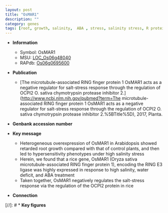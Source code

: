```yaml
---
layout: post
title: "OsMAR1"
description: ""
category: genes
tags: [root, growth, salinity,  ABA , stress, salinity stress, R protein, ABA, stress response]
---
```


* **Information**  
    + Symbol: OsMAR1  
    + MSU: [LOC_Os06g48040](http://rice.plantbiology.msu.edu/cgi-bin/ORF_infopage.cgi?orf=LOC_Os06g48040)  
    + RAPdb: [Os06g0695600](http://rapdb.dna.affrc.go.jp/viewer/gbrowse_details/irgsp1?name=Os06g0695600)  

* **Publication**  
    + [The microtubule-associated RING finger protein 1 OsMAR1 acts as a negative regulator for salt-stress response through the regulation of OCPI2 O. sativa chymotrypsin protease inhibitor 2.](http://www.ncbi.nlm.nih.gov/pubmed?term=The microtubule-associated RING finger protein 1 OsMAR1 acts as a negative regulator for salt-stress response through the regulation of OCPI2 O. sativa chymotrypsin protease inhibitor 2.%5BTitle%5D), 2017, Planta.

* **Genbank accession number**  

* **Key message**  
    + Heterogeneous overexpression of OsMAR1 in Arabidopsis showed retarded root growth compared with that of control plants, and then led to hypersensitivity phenotypes under high salinity stress
    + Herein, we found that a rice gene, OsMAR1 (Oryza sativa microtubule-associated RING finger protein 1), encoding the RING E3 ligase was highly expressed in response to high salinity, water deficit, and ABA treatment
    + Taken together, OsMAR1 negatively regulates the salt-stress response via the regulation of the OCPI2 protein in rice

* **Connection**  

[//]: # * **Key figures**  


